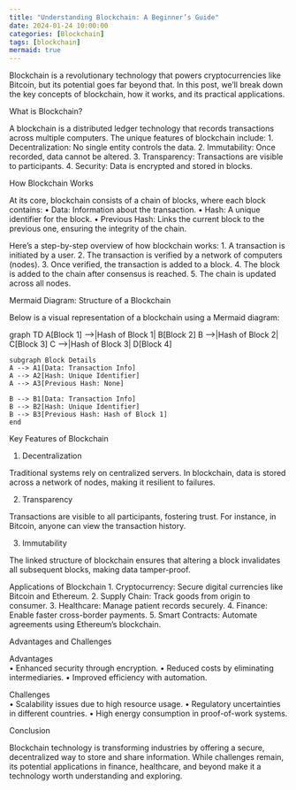 ```yaml
---
title: "Understanding Blockchain: A Beginner’s Guide"
date: 2024-01-24 10:00:00
categories: [Blockchain]
tags: [blockchain]
mermaid: true
---
```


Blockchain is a revolutionary technology that powers cryptocurrencies like Bitcoin, but its potential goes far beyond that. In this post, we’ll break down the key concepts of blockchain, how it works, and its practical applications.

What is Blockchain?

A blockchain is a distributed ledger technology that records transactions across multiple computers. The unique features of blockchain include:
	1.	Decentralization: No single entity controls the data.
	2.	Immutability: Once recorded, data cannot be altered.
	3.	Transparency: Transactions are visible to participants.
	4.	Security: Data is encrypted and stored in blocks.

How Blockchain Works

At its core, blockchain consists of a chain of blocks, where each block contains:
	•	Data: Information about the transaction.
	•	Hash: A unique identifier for the block.
	•	Previous Hash: Links the current block to the previous one, ensuring the integrity of the chain.

Here’s a step-by-step overview of how blockchain works:
	1.	A transaction is initiated by a user.
	2.	The transaction is verified by a network of computers (nodes).
	3.	Once verified, the transaction is added to a block.
	4.	The block is added to the chain after consensus is reached.
	5.	The chain is updated across all nodes.

Mermaid Diagram: Structure of a Blockchain

Below is a visual representation of a blockchain using a Mermaid diagram:

graph TD
    A[Block 1] -->|Hash of Block 1| B[Block 2]
    B -->|Hash of Block 2| C[Block 3]
    C -->|Hash of Block 3| D[Block 4]

    subgraph Block Details
    A --> A1[Data: Transaction Info]
    A --> A2[Hash: Unique Identifier]
    A --> A3[Previous Hash: None]

    B --> B1[Data: Transaction Info]
    B --> B2[Hash: Unique Identifier]
    B --> B3[Previous Hash: Hash of Block 1]
    end

Key Features of Blockchain

1. Decentralization

Traditional systems rely on centralized servers. In blockchain, data is stored across a network of nodes, making it resilient to failures.

2. Transparency

Transactions are visible to all participants, fostering trust. For instance, in Bitcoin, anyone can view the transaction history.

3. Immutability

The linked structure of blockchain ensures that altering a block invalidates all subsequent blocks, making data tamper-proof.

Applications of Blockchain
	1.	Cryptocurrency: Secure digital currencies like Bitcoin and Ethereum.
	2.	Supply Chain: Track goods from origin to consumer.
	3.	Healthcare: Manage patient records securely.
	4.	Finance: Enable faster cross-border payments.
	5.	Smart Contracts: Automate agreements using Ethereum’s blockchain.

Advantages and Challenges

Advantages  
	•	Enhanced security through encryption.
	•	Reduced costs by eliminating intermediaries.
	•	Improved efficiency with automation.

Challenges  
	•	Scalability issues due to high resource usage.
	•	Regulatory uncertainties in different countries.
	•	High energy consumption in proof-of-work systems.

Conclusion

Blockchain technology is transforming industries by offering a secure, decentralized way to store and share information. While challenges remain, its potential applications in finance, healthcare, and beyond make it a technology worth understanding and exploring.

